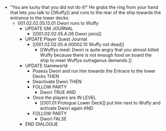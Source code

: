 - "You are lucky that you did not do it!" He grabs the ring from your hand that lets you talk to [[Wuffy]] and runs to the rear of the ship towards the entrance to the lower decks.
	- 001.02.02.05.13.01 Dwori runs to Wuffy
		- UPDATE GM JOURNAL
			- [[001.02.02.05.A.08 Dwori joins]]
		- UPDATE Player Quest Journal
			- [[001.02.02.05.A.00002.10 Wuffy not dead]]
				- [[Wuffys meal: Dwori is quite angry that you almost killed Wuffy because there is not enough food on board the ship to meet Wuffys outrageous demands.]]
		- UPDATE Gameworld
			- Posess Dwori and run him towards the Entrace to the lower Decks THEN
			- Deactivate Dwori THEN
			- FOLLOW PARTY
				- Dwori TRUE AND
			- Once the players are IN LEVEL
				- [[001.01 Prologue Lower Deck]] put him next to Wuffy and activate Dwori again AND
			- FOLLOW PARTY
				- Dwori FALSE
		- END DIALOGUE